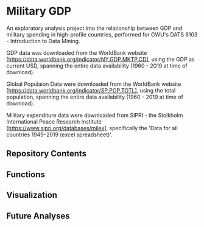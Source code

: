 # Military GDP
An exploratory analysis project into the relationship between GDP and military spending in high-profile countries, performed for GWU's DATS 6103 - Introduction to Data Mining.


GDP data was downloaded from the WorldBank website [https://data.worldbank.org/indicator/NY.GDP.MKTP.CD], using the GDP as current USD, spanning the entire data availability (1960 - 2019 at time of download).

Global Populaion Data were downloaded from the WorldBank website [https://data.worldbank.org/indicator/SP.POP.TOTL], using the total population, spanning the entire data availability (1960 - 2019 at time of download).

Military expenditure data were downloaded from SIPRI -  the Stolkholm International Peace Research Institute [https://www.sipri.org/databases/milex], specifically the 'Data for all countries 1949–2019 (excel spreadsheet)'. 



## Repository Contents


## Functions


## Visualization


## Future Analyses

